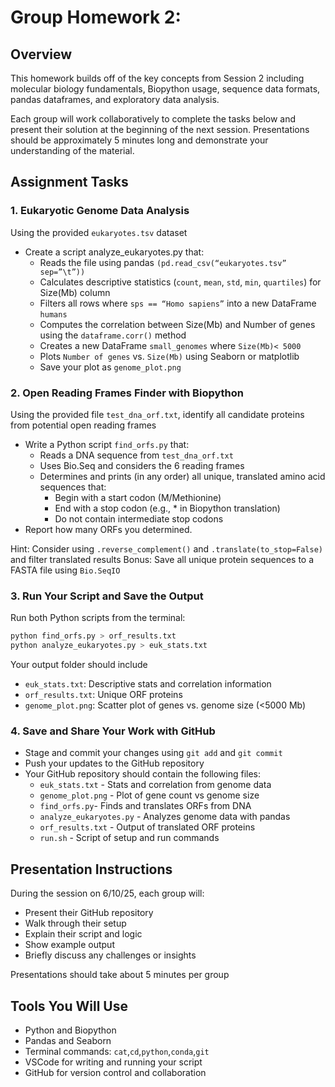 # Group Homework 2: 

## Overview

This homework builds off of the key concepts from Session 2 including molecular biology fundamentals, Biopython usage, sequence data formats, pandas dataframes, and exploratory data analysis. 

Each group will work collaboratively to complete the tasks below and present their solution at the beginning of the next session. Presentations should be approximately 5 minutes long and demonstrate your understanding of the material.

## Assignment Tasks

### 1. Eukaryotic Genome Data Analysis 

Using the provided `eukaryotes.tsv` dataset 

- Create a script analyze_eukaryotes.py that:
    - Reads the file using pandas `(pd.read_csv(“eukaryotes.tsv” sep=”\t”))`
    - Calculates descriptive statistics (`count`, `mean`, `std`, `min`, `quartiles`) for Size(Mb) column
    - Filters all rows where `sps == “Homo sapiens”` into a new DataFrame `humans`
    - Computes the correlation between Size(Mb) and Number of genes using the `dataframe.corr()` method
    - Creates a new DataFrame `small_genomes` where `Size(Mb)< 5000`
    - Plots `Number of genes` vs. `Size(Mb)` using Seaborn or matplotlib
    - Save your plot as `genome_plot.png`

### 2. Open Reading Frames Finder with Biopython 

Using the provided file `test_dna_orf.txt`, identify all candidate proteins from potential open reading frames 

- Write a Python script `find_orfs.py` that:
    - Reads a DNA sequence from `test_dna_orf.txt`
    - Uses Bio.Seq and considers the 6 reading frames
    - Determines and prints (in any order) all unique, translated amino acid sequences that: 
        - Begin with a start codon (M/Methionine)
        - End with a stop codon (e.g., * in Biopython translation)
        - Do not contain intermediate stop codons
- Report how many ORFs you determined.

Hint: Consider using `.reverse_complement()` and `.translate(to_stop=False)` and filter translated results
Bonus: Save all unique protein sequences to a FASTA file using `Bio.SeqIO`

### 3. Run Your Script and Save the Output

Run both Python scripts from the terminal: 

```bash
python find_orfs.py > orf_results.txt
python analyze_eukaryotes.py > euk_stats.txt
```

Your output folder should include 
- `euk_stats.txt`: Descriptive stats and correlation information
- `orf_results.txt`: Unique ORF proteins
- `genome_plot.png`: Scatter plot of genes vs. genome size (<5000 Mb)

### 4. Save and Share Your Work with GitHub

- Stage and commit your changes using `git add` and `git commit`
- Push your updates to the GitHub repository
- Your GitHub repository should contain the following files:
  - `euk_stats.txt` - Stats and correlation from genome data
  - `genome_plot.png` - Plot of gene count vs genome size
  - `find_orfs.py`- Finds and translates ORFs from DNA
  - `analyze_eukaryotes.py` - Analyzes genome data with pandas
  - `orf_results.txt` - Output of translated ORF proteins
  - `run.sh` - Script of setup and run commands

## Presentation Instructions

During the session on 6/10/25, each group will: 

- Present their GitHub repository
- Walk through their setup
- Explain their script and logic
- Show example output
- Briefly discuss any challenges or insights

Presentations should take about 5 minutes per group

## Tools You Will Use

- Python and Biopython
- Pandas and Seaborn
- Terminal commands: `cat`,`cd`,`python`,`conda`,`git`
- VSCode for writing and running your script
- GitHub for version control and collaboration
